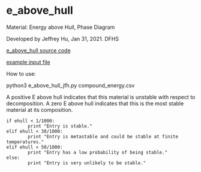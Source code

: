 # e_above_hull
Material: Energy above Hull, Phase Diagram

Developed by Jeffrey Hu, Jan 31, 2021. DFHS

[e_above_hull source code](e_above_hull.py)

[example input file](compound_energy.csv)

How to use: 

python3 e_above_hull_jfh.py compound_energy.csv 

A positive E above hull indicates that this material is unstable with respect to decomposition. A zero E above hull indicates that this is the most stable material at its composition.

```
if ehull < 1/1000:
        print "Entry is stable."
elif ehull < 30/1000:
        print "Entry is metastable and could be stable at finite temperatures."
elif ehull < 50/1000:
        print "Entry has a low probability of being stable."
else:
        print "Entry is very unlikely to be stable."
```
